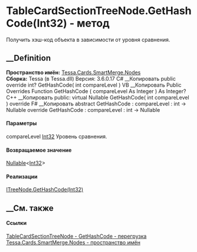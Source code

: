 # TableCardSectionTreeNode.GetHashCode(Int32) - метод
Получить хэш-код объекта в зависимости от уровня сравнения.
## __Definition
 **Пространство имён:**
[Tessa.Cards.SmartMerge.Nodes](N_Tessa_Cards_SmartMerge_Nodes.htm)  
 **Сборка:** Tessa (в Tessa.dll) Версия: 3.6.0.17
C# __Копировать
     public override int? GetHashCode(
    	int compareLevel
    )
VB __Копировать
     Public Overrides Function GetHashCode ( 
    	compareLevel As Integer
    ) As Integer?
C++ __Копировать
     public:
    virtual Nullable<int> GetHashCode(
    	int compareLevel
    ) override
F# __Копировать
     abstract GetHashCode : 
            compareLevel : int -> Nullable<int> 
    override GetHashCode : 
            compareLevel : int -> Nullable<int> 
#### Параметры
compareLevel [Int32](https://learn.microsoft.com/dotnet/api/system.int32)
    Уровень сравнения.
#### Возвращаемое значение
[Nullable](https://learn.microsoft.com/dotnet/api/system.nullable-1)<[Int32](https://learn.microsoft.com/dotnet/api/system.int32)>  
#### Реализации
[ITreeNode<TMergeObject>.GetHashCode(Int32)](M_Tessa_SmartMerge_ITreeNode_1_GetHashCode.htm)  
##  __См. также
#### Ссылки
[TableCardSectionTreeNode -
](T_Tessa_Cards_SmartMerge_Nodes_TableCardSectionTreeNode.htm)
[GetHashCode -
перегрузка](Overload_Tessa_Cards_SmartMerge_Nodes_TableCardSectionTreeNode_GetHashCode.htm)
[Tessa.Cards.SmartMerge.Nodes - пространство
имён](N_Tessa_Cards_SmartMerge_Nodes.htm)
